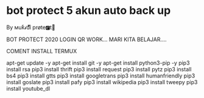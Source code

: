 # bot protect 5 akun auto back up


By ᴍukͥ𝓲dͣiͫ prøte🅲t🎹

BOT PROTECT 2020 LOGIN QR WORK...
MARI KITA BELAJAR....

COMENT INSTALL TERMUX

apt-get update -y
apt-get install git -y
apt-get install python3-pip -y
pip3 install rsa
pip3 install thrift
pip3 install request
pip3 install pytz
pip3 install bs4
pip3 install gtts
pip3 install googletrans
pip3 install humanfriendly
pip3 install goslate
pip3 install pafy
pip3 install wikipedia
pip3 install tweepy 
pip3 install youtube_dl
